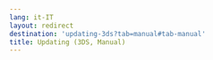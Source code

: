 ```yaml
---
lang: it-IT
layout: redirect
destination: 'updating-3ds?tab=manual#tab-manual'
title: Updating (3DS, Manual)
---
```



